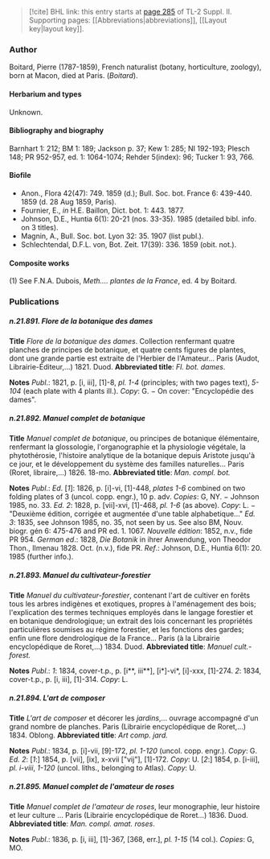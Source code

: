 > [!cite] BHL link: this entry starts at [page 285](https://www.biodiversitylibrary.org/item/103859#page/295/mode/1up) of TL-2 Suppl. II.
> Supporting pages: [[Abbreviations|abbreviations]], [[Layout key|layout key]].

### Author

Boitard, Pierre (1787-1859), French naturalist (botany, horticulture, zoology), born at Macon, died at Paris. (*Boitard*).

#### Herbarium and types

Unknown.

#### Bibliography and biography

Barnhart 1: 212; BM 1: 189; Jackson p. 37; Kew 1: 285; NI 192-193; Plesch 148; PR 952-957, ed. 1: 1064-1074; Rehder 5(index): 96; Tucker 1: 93, 766.

#### Biofile

- Anon., Flora 42(47): 749. 1859 (d.); Bull. Soc. bot. France 6: 439-440. 1859 (d. 28 Aug 1859, Paris).
- Fournier, E., *in* H.E. Baillon, Dict. bot. 1: 443. 1877.
- Johnson, D.E., Huntia 6(1): 20-21 (nos. 33-35). 1985 (detailed bibl. info. on 3 titles).
- Magnin, A., Bull. Soc. bot. Lyon 32: 35. 1907 (list publ.).
- Schlechtendal, D.F.L. von, Bot. Zeit. 17(39): 336. 1859 (obit. not.).

#### Composite works

(1) See F.N.A. Dubois, *Meth.... plantes de la France*, ed. 4 by Boitard.

### Publications

##### n.21.891. Flore de la botanique des dames

**Title**
*Flore de la botanique des dames*. Collection renfermant quatre planches de principes de botanique, et quatre cents figures de plantes, dont une grande partie est extraite de l'Herbier de l'Amateur... Paris (Audot, Librairie-Éditeur,...) 1821. Duod.
**Abbreviated title**: *Fl. bot. dames*.

**Notes**
*Publ*.: 1821, p. \[i, iii\], \[1\]-8, *pl. 1-4* (principles; with two pages text), *5-104* (each plate with 4 plants ill.). *Copy*: G. − On cover: "Encyclopédie des dames".

##### n.21.892. Manuel complet de botanique

**Title**
*Manuel complet de botanique*, ou principes de botanique élémentaire, renfermant la glossologie, l'organographie et la physiologie végétale, la phytothérosie, l'histoire analytique de la botanique depuis Aristote jusqu'à ce jour, et le développement du système des familles naturelles... Paris (Roret, libraire,...) 1826. 18-mo.
**Abbreviated title**: *Man. compl. bot.*

**Notes**
*Publ*.: *Ed*. \[*1*\]: 1826, p. \[i\]-vi, \[1\]-448, *plates 1-6* combined on two folding plates of 3 (uncol. copp. engr.), 10 p. adv. *Copies*: G, NY. − Johnson 1985, no. 33.
*Ed. 2*: 1828, p. \[vii\]-xvi, \[1\]-468, *pl. 1-6* (as above). *Copy*: L. − "Deuxième édition, corrigée et augmentée d'une table alphabetique..."
*Ed. 3*: 1835, see Johnson 1985, no. 35, not seen by us. See also BM, Nouv. biogr. gén 6: 475-476 and PR ed. 1. 1067.
*Nouvelle édition*: 1852, n.v., fide PR 954.
*German ed*.: 1828, *Die Botanik* in ihrer Anwendung, von Theodor Thon., Ilmenau 1828. Oct. (n.v.), fide PR.
*Ref*.: Johnson, D.E., Huntia 6(1): 20. 1985 (further info.).

##### n.21.893. Manuel du cultivateur-forestier

**Title**
*Manuel du cultivateur-forestier*, contenant l'art de cultiver en forêts tous les arbres indigènes et exotiques, propres à l'aménagement des bois; l'explication des termes techniques employés dans le langage forestier et en botanique dendrologique; un extrait des lois concernant les propriétés particulières soumises au régime forestier, et les fonctions des gardes; enfin une flore dendrologique de la France... Paris (à la Librairie encyclopédique de Roret,...) 1834. Duod.
**Abbreviated title**: *Manuel cult.-forest.*

**Notes**
*Publ*.: *1*: 1834, cover-t.p., p. \[i\*\*, iii\*\*\], \[i\*\]-vi\*, \[i\]-xxx, \[1\]-274.
*2*: 1834, cover-t.p., p. \[i, iii\], \[1\]-314.
*Copy*: L.

##### n.21.894. L'art de composer

**Title**
*L'art de composer* et décorer les *jardins*,... ouvrage accompagné d'un grand nombre de planches. Paris (Librairie encyclopédique de Roret,...) 1834. Oblong.
**Abbreviated title**: *Art comp. jard.*

**Notes**
*Publ*.: 1834, p. \[i\]-vii, \[9\]-172, *pl. 1-120* (uncol. copp. engr.). *Copy*: G.
*Ed. 2*: \[*1*:\] 1854, p. \[vii\], \[ix\], x-xvii \["vij"\], \[1\]-172. *Copy*: U.
\[*2*:\] 1854, p. \[i-iii\], *pl. i-viii*, *1-120* (uncol. liths., belonging to Atlas). *Copy*: U.

##### n.21.895. Manuel complet de l'amateur de roses

**Title**
*Manuel complet de l'amateur de roses*, leur monographie, leur histoire et leur culture ... Paris (Librairie encyclopédique de Roret...) 1836. Duod.
**Abbreviated title**: *Man. compl. amat. roses*.

**Notes**
*Publ*.: 1836, p. \[i, iii\], \[1\]-367, \[368, err.\], *pl. 1-15* (14 col.). *Copies*: G, MO.

